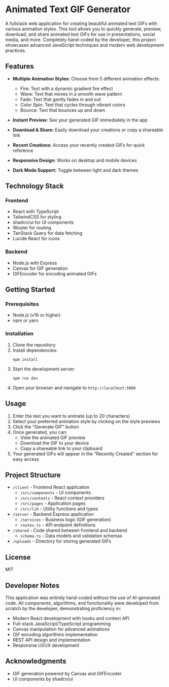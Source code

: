 # Animated Text GIF Generator

A fullstack web application for creating beautiful animated text GIFs with various animation styles. This tool allows you to quickly generate, preview, download, and share animated text GIFs for use in presentations, social media, and more. Completely hand-coded by the developer, this project showcases advanced JavaScript techniques and modern web development practices.

## Features

- **Multiple Animation Styles:** Choose from 5 different animation effects:
  - Fire: Text with a dynamic gradient fire effect
  - Wave: Text that moves in a smooth wave pattern
  - Fade: Text that gently fades in and out
  - Color Spin: Text that cycles through vibrant colors
  - Bounce: Text that bounces up and down

- **Instant Preview:** See your generated GIF immediately in the app
- **Download & Share:** Easily download your creations or copy a shareable link
- **Recent Creations:** Access your recently created GIFs for quick reference
- **Responsive Design:** Works on desktop and mobile devices
- **Dark Mode Support:** Toggle between light and dark themes

## Technology Stack

### Frontend
- React with TypeScript
- TailwindCSS for styling
- shadcn/ui for UI components
- Wouter for routing
- TanStack Query for data fetching
- Lucide React for icons

### Backend
- Node.js with Express
- Canvas for GIF generation
- GIFEncoder for encoding animated GIFs

## Getting Started

### Prerequisites
- Node.js (v16 or higher)
- npm or yarn

### Installation

1. Clone the repository
2. Install dependencies:
   ```
   npm install
   ```
3. Start the development server:
   ```
   npm run dev
   ```
4. Open your browser and navigate to `http://localhost:5000`

## Usage

1. Enter the text you want to animate (up to 20 characters)
2. Select your preferred animation style by clicking on the style previews
3. Click the "Generate GIF" button
4. Once generated, you can:
   - View the animated GIF preview
   - Download the GIF to your device
   - Copy a shareable link to your clipboard
5. Your generated GIFs will appear in the "Recently Created" section for easy access

## Project Structure

- `/client` - Frontend React application
  - `/src/components` - UI components
  - `/src/contexts` - React context providers
  - `/src/pages` - Application pages
  - `/src/lib` - Utility functions and types
- `/server` - Backend Express application
  - `/services` - Business logic (GIF generation)
  - `routes.ts` - API endpoint definitions
- `/shared` - Code shared between frontend and backend
  - `schema.ts` - Data models and validation schemas
- `/uploads` - Directory for storing generated GIFs

## License

MIT

## Developer Notes

This application was entirely hand-coded without the use of AI-generated code. All components, algorithms, and functionality were developed from scratch by the developer, demonstrating proficiency in:

- Modern React development with hooks and context API
- Full-stack JavaScript/TypeScript programming
- Canvas manipulation for advanced animations
- GIF encoding algorithms implementation
- REST API design and implementation
- Responsive UI/UX development

## Acknowledgments

- GIF generation powered by Canvas and GIFEncoder
- UI components by shadcn/ui